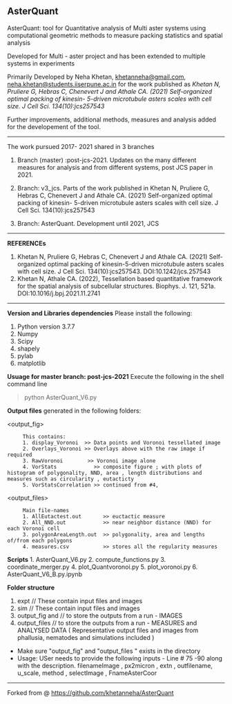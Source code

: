 AsterQuant
-----------------------------------------------------------------------------------------------------

AsterQuant: tool for Quantitative analysis of Multi aster systems using computational geometric methods to measure packing statistics and spatial analysis

Developed for Multi - aster project and has been extended to multiple systems in experiments

Primarily Developed by Neha Khetan, <khetanneha@gmail.com>, <neha.khetan@students.iiserpune.ac.in> for the work published as 
_Khetan N, Pruliere G, Hebras C, Chenevert J and Athale CA. (2021) Self-organized optimal packing of kinesin- 5-driven microtubule asters scales with cell size. J Cell Sci. 134(10):jcs257543_

Further improvements, additional methods, measures and analysis added for the developement of the tool.

-----------------------------------------------------------------------------------------------------
The work pursued 2017- 2021 shared in 3 branches 

1. Branch (master) :post-jcs-2021. Updates on the many different measures for analysis and from different systems,  post JCS paper in 2021.

2. Branch: v3_jcs. Parts of the work published in Khetan N, Pruliere G, Hebras C, Chenevert J and Athale CA. (2021) Self-organized optimal packing of kinesin- 5-driven microtubule asters scales with cell size. J Cell Sci. 134(10):jcs257543

3. Branch: AsterQuant. Development until 2021, JCS 


-----------------------------------------------------------------------------------------------------
**REFERENCEs**
1) Khetan N, Pruliere G, Hebras C, Chenevert J and Athale CA. (2021) Self-organized optimal packing of kinesin-5-driven microtubule asters scales with cell size. J Cell Sci. 134(10):jcs257543. DOI:10.1242/jcs.257543
2) Khetan N, Athale CA. (2022), Tessellation based quantitative framework for the spatial analysis of subcellular structures. Biophys. J. 121, 521a. DOI:10.1016/j.bpj.2021.11.2741

-----------------------------------------------------------------------------------------------------

**Version and Libraries dependencies** 
Please install the following:
1. Python version 3.7.7
2. Numpy 
3. Scipy
4. shapely 
5. pylab  
6. matplotlib

**Usuage for master branch: post-jcs-2021**
Execute the following in the shell command line
> python AsterQuant_V6.py

**Output files** generated in the following folders:

<output_fig>
         
         This contains: 
         1. display_Voronoi  >> Data points and Voronoi tessellated image
         2. Overlays_Voronoi >> Overlays above with the raw image if required
         3. RawVoronoi        >> Voronoi image alone
         4. VorStats            >> composite figure ; with plots of histogram of polygonality, NND, area , length distributions and measures such as circularity , eutacticty
         5. VorStatsCorrelation >> continued from #4,

<output_files>

         Main file-names   
         1. AllEutactest.out       >> euctactic measure 
         2. All_NND.out            >> near neighbor distance (NND) for each Voronoi cell
         3. polygonAreaLength.out  >> polygonality, area and lengths of/from each polygons
         4. measures.csv           >> stores all the regularity measures
      


**Scripts**
         1. AsterQuant_V6.py
         2. compute_functions.py
         3. coordinate_merger.py
         4. plot_Quantvoronoi.py
         5. plot_voronoi.py
         6. AsterQuant_V6_B.py.ipynb

**Folder structure**
1. expt                         // These contain input files and images
2. sim                          // These contain input files and images
3. output_fig and               // to store the outputs from a run - IMAGES
4. output_files                 // to store the outputs from a run - MEASURES and ANALYSED DATA
   ( Representative output files and images from phallusia, nematodes and simulations included )

* Make sure "output_fig" and "output_files " exists in the directory 
* Usage:
	USer needs to provide the following inputs - Line # 75 -90 along with the description.
	filenameImage , px2micron , extn , outfilename, u_scale,  method , selectImage , FnameAsterCoor


-----------------------------------------------------------------------------------------------------
Forked from @ https://github.com/khetanneha/AsterQuant


